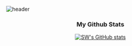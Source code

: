 ![header](https://capsule-render.vercel.app/api?type=venom&height=300&color=timeGradient&text=Sangwon%20Youn&fontColor=000000)


<h3 align="center">My Github Stats</h3>
<div align="center">

[![SW's GitHub stats](https://github-readme-stats.vercel.app/api?username=mikeysw&hide_title=true&show_icons=true&include_all_commits=true&disable_animations=true&theme=vue)](https://github.com/anuraghazra/github-readme-stats)
</div>

<!--
**mikeysw/mikeysw** is a ✨ _special_ ✨ repository because its `README.md` (this file) appears on your GitHub profile.

Here are some ideas to get you started:

- 🔭 I’m currently working on ...
- 🌱 I’m currently learning ...
- 👯 I’m looking to collaborate on ...
- 🤔 I’m looking for help with ...
- 💬 Ask me about ...
- 📫 How to reach me: ...
- 😄 Pronouns: ...
- ⚡ Fun fact: ...
-->
